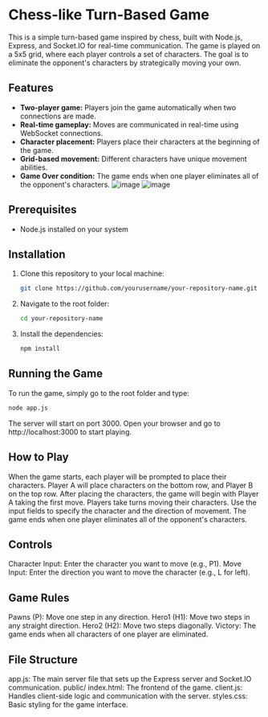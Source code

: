 # Chess-like Turn-Based Game

This is a simple turn-based game inspired by chess, built with Node.js, Express, and Socket.IO for real-time communication. The game is played on a 5x5 grid, where each player controls a set of characters. The goal is to eliminate the opponent's characters by strategically moving your own.

## Features

- **Two-player game:** Players join the game automatically when two connections are made.
- **Real-time gameplay:** Moves are communicated in real-time using WebSocket connections.
- **Character placement:** Players place their characters at the beginning of the game.
- **Grid-based movement:** Different characters have unique movement abilities.
- **Game Over condition:** The game ends when one player eliminates all of the opponent's characters.
![image](https://github.com/user-attachments/assets/9b533a47-3913-44dc-a51b-9895f3ca64e5)
![image](https://github.com/user-attachments/assets/09cdb7c0-214e-4b5b-a824-955703566dd0)

## Prerequisites

- Node.js installed on your system

## Installation

1. Clone this repository to your local machine:

    ```bash
    git clone https://github.com/yourusername/your-repository-name.git
    ```

2. Navigate to the root folder:

    ```bash
    cd your-repository-name
    ```

3. Install the dependencies:

    ```bash
    npm install
    ```

## Running the Game

To run the game, simply go to the root folder and type:

```bash
node app.js
```
The server will start on port 3000. Open your browser and go to http://localhost:3000 to start playing.

## How to Play
When the game starts, each player will be prompted to place their characters. Player A will place characters on the bottom row, and Player B on the top row.
After placing the characters, the game will begin with Player A taking the first move.
Players take turns moving their characters. Use the input fields to specify the character and the direction of movement.
The game ends when one player eliminates all of the opponent's characters.
## Controls
Character Input: Enter the character you want to move (e.g., P1).
Move Input: Enter the direction you want to move the character (e.g., L for left).
## Game Rules
Pawns (P): Move one step in any direction.
Hero1 (H1): Move two steps in any straight direction.
Hero2 (H2): Move two steps diagonally.
Victory: The game ends when all characters of one player are eliminated.
## File Structure
app.js: The main server file that sets up the Express server and Socket.IO communication.
public/
index.html: The frontend of the game.
client.js: Handles client-side logic and communication with the server.
styles.css: Basic styling for the game interface.
